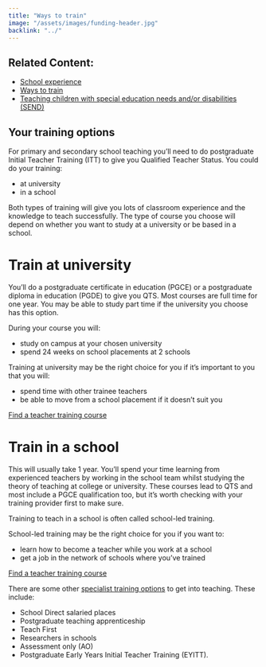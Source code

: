 ```yaml
---
title: "Ways to train"
image: "/assets/images/funding-header.jpg"
backlink: "../"
---
```

 
 <div class="content__right">
  <div class="link-block link-block--related">
    <h2 class="link-block__header">Related Content:</h2>
    <ul class="link-block__list">
      <li><span><a href="school-experience">School experience</a></span></li> 
     <li><span><a href="../guidance#5" target="_blank">Ways to train</a></span></li>
     <li><span><a href="../guidance#teaching-children-with-special-educational-needs-and-or-disabilities-SEND" target="_blank">Teaching children with special education needs and/or disabilities (SEND)</a></span></li>
    </ul>
  </div>
</div>
 
 
 <div class="content__left">
 
 <h2>Your training options</h2>
 
 <p>
      For primary and secondary school teaching you’ll need to do postgraduate Initial Teacher Training (ITT) to give you Qualified Teacher Status. You could do your training:
    </p>
    <ul>
      <li><span>at university</span></li>
      <li><span>in a school</span></li>
    </ul>
    <p>
      Both types of training will give you lots of classroom experience and the knowledge to teach successfully. The type of course you choose will depend on whether you want to study at a university or be based in a school.
    </p>
    <h1 id="train-at-university">Train at university</h1>
    <p>
      You’ll do a postgraduate certificate in education (PGCE) or a postgraduate diploma in education (PGDE) to give you QTS. Most courses are full time for one year. You may be able to study part time if the university you choose has this option.
    </p>
    <p>
      During your course you will:
    </p>
    <ul>
      <li><span>study on campus at your chosen university</span></li>
      <li><span>spend 24 weeks on school placements at 2 schools</span></li>
    </ul>
    <p>
      Training at university may be the right choice for you if it’s important to you that you will:
    </p>
    <ul>
      <li><span>spend time with other trainee teachers</span></li>
      <li><span>be able to move from a school placement if it doesn’t suit you</span></li>
    </ul>
    <p>
      <a href="https://www.gov.uk/find-postgraduate-teacher-training-courses" target="_blank">Find a teacher training course</a>
    </p>
    <h1 id="train-in-a-school">Train in a school</h1>
    <p>
      This will usually take 1 year. You’ll spend your time learning from experienced teachers by working in the school team whilst studying the theory of teaching at college or university.  These courses lead to QTS and most include a PGCE qualification too, but it’s worth checking with your training provider first to make sure. 
    </p>
    <p>
      Training to teach in a school is often called school-led training.
    </p>
    <p>
      School-led training may be the right choice for you if you want to:
    </p>
    <ul>
      <li><span>learn how to become a teacher while you work at a school</span></li>
      <li><span>get a job in the network of schools where you’ve trained</span></li>
    </ul>
    <p>
      <a href="https://www.gov.uk/find-postgraduate-teacher-training-courses" target="_blank">Find a teacher training course</a>
    </p>
    <p>
      There are some other <a href="/steps-to-become-a-teacher/if-you-need-to-get-the-right-qualifications#specialist-ways-to-get-into-teaching">specialist training options</a> to get into teaching. These include:</p>
      <ul>
        <li><span>School Direct salaried places</span></li>
        <li><span>Postgraduate teaching apprenticeship</span></li>
        <li><span>Teach First</span></li>
        <li><span>Researchers in schools</span></li>
        <li><span>Assessment only (AO)</span></li>
        <li><span>Postgraduate Early Years Initial Teacher Training (EYITT).</span></li>
      </ul>
    
</div>
